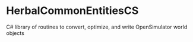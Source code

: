 # HerbalCommonEntitiesCS
C# library of routines to convert, optimize, and write OpenSimulator world objects
